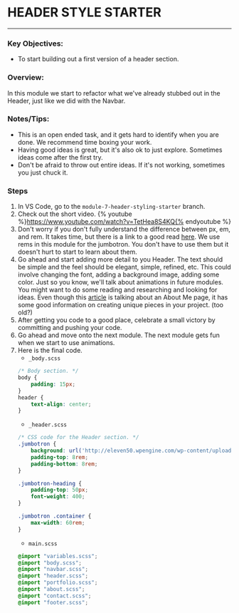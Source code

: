 # HEADER STYLE STARTER
---

### Key Objectives:
* To start building out a first version of a header section.

### Overview:
In this module we start to refactor what we've already stubbed out in the Header, just like we did with the Navbar.

### Notes/Tips:
* This is an open ended task, and it gets hard to identify when you are done. We recommend time boxing your work.
* Having good ideas is great, but it's also ok to just explore. Sometimes ideas come after the first try.
* Don't be afraid to throw out entire ideas. If it's not working, sometimes you just chuck it.

### Steps
1. In VS Code, go to the `module-7-header-styling-starter` branch.
2. Check out the short video. {% youtube %}https://www.youtube.com/watch?v=TetHea8S4KQ{% endyoutube %}
3. Don't worry if you don't fully understand the difference between px, em, and rem. It takes time, but there is a link to a good read [here](https://css-tricks.com/almanac/properties/f/font-size/). We use rems in this module for the jumbotron. You don't have to use them but it doesn't hurt to start to learn about them.
4. Go ahead and start adding more detail to you Header. The text should be simple and the feel should be elegant, simple, refined, etc. This could involve changing the font, adding a background image, adding some color. Just so you know, we'll talk about animations in future modules. You might want to do some reading and researching and looking for ideas. Even though this [article](https://www.smashingmagazine.com/2009/07/best-practices-for-effective-design-of-about-us-pages/) is talking about an About Me page, it has some good information on creating unique pieces in your project. (too old?)
5. After getting you code to a good place, celebrate a small victory by committing and pushing your code.
6. Go ahead and move onto the next module. The next module gets fun when we start to use animations.
7. Here is the final code.
    * `_body.scss`
    ```css
    /* Body section. */
    body {
        padding: 15px;
    }
    header {
        text-align: center;
    }
    ```
    * `_header.scss`
    ```css
    /* CSS code for the Header section. */
    .jumbotron {
        background: url('http://eleven50.wpengine.com/wp-content/uploads/2017/03/Learning-to-Code5.png?id=21797') no-repeat center center;
        padding-top: 8rem;
        padding-bottom: 8rem;
    }

    .jumbotron-heading {
        padding-top: 50px;
        font-weight: 400;
    }

    .jumbotron .container {
        max-width: 60rem;
    }
    ```
    * `main.scss`
    ```css
    @import "variables.scss";
    @import "body.scss";
    @import "navbar.scss";
    @import "header.scss";
    @import "portfolio.scss";
    @import "about.scss";
    @import "contact.scss";
    @import "footer.scss";
    ```